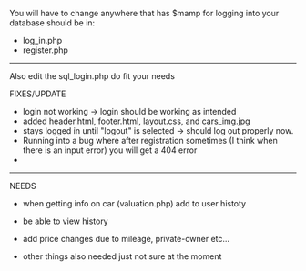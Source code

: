 You will have to change anywhere that has $mamp for logging into your database should be in:
* log_in.php
* register.php
-------------------------------------------
Also edit the sql_login.php do fit your needs

FIXES/UPDATE
* login not working -> login should be working as intended
* added header.html, footer.html, layout.css, and cars_img.jpg
* stays logged in until "logout" is selected -> should log out properly now.
* Running into a bug where after registration sometimes (I think when there is an input error) you will get a 404 error
* 

----------------------------------------
NEEDS
* when getting info on car (valuation.php) add to user histoty
* be able to view history
* add price changes due to mileage, private-owner etc...

* other things also needed just not sure at the moment
  
  
